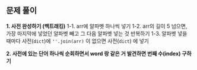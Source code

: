 ## 문제 풀이

**1. 사전 완성하기 (백트래킹)**
1-1. arr에 알파벳 하나씩 넣기
1-2. arr의 길이 5 넘으면, 가장 마지막에 넣었던 알파벳 빼고 그 다음 알파벳 넣는 것 반복하기
1-3. 알파벳 넣을 때마다 사전(`dict`)에 `''.join(arr)` 이 없으면 사전(`dict`) 에 넣기

**2. 사전에 있는 단어 하나씩 순회하면서 word 랑 같은 거 발견하면 번째 수(index) 구하기**
